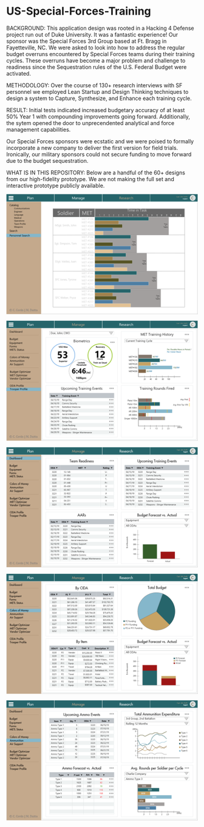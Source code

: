 # US-Special-Forces-Training

BACKGROUND:
This application design was rooted in a Hacking 4 Defense project run out of Duke University. It was a fantastic experience! Our sponsor was the Special Forces 3rd Group based at Ft. Bragg in Fayetteville, NC. We were asked to look into how to address the regular budget overruns encountered by Special Forces teams during their training cycles. These overruns have become a major problem and challenge to readiness since the Sequestration rules of the U.S. Federal Budget were activated.  

METHODOLOGY:
Over the course of 130+ research interviews with SF personnel we employed Lean Startup and Design Thinking techniques to design a system to Capture, Synthesize, and Enhance each training cycle. 

RESULT:
Initial tests indicated increased budgetary accuracy of at least 50% Year 1 with compounding improvements going forward. Additionally, the sytem opened the door to unprecendented analytical and force management capabilities. 

Our Special Forces sponsors were ecstatic and we were poised to formally incorporate a new company to deliver the first version for field trials. Ironically, our military sponsors could not secure funding to move forward due to the budget sequestration. 

WHAT IS IN THIS REPOSITORY:
Below are a handful of the 60+ designs from our high-fidelity prototype. We are not making the full set and interactive prototype publicly available.

![](examples/PersonnelComparison.png)

![](examples/PersonnelDashboard.png)

![](examples/XODashboard.png)

![](examples/XOColorsofMoney.png)

![](examples/XOManageAmmunition.png)









